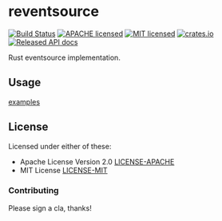 # reventsource

[![Build Status](https://travis-ci.org/liuchong/reventsource.svg?branch=master)](https://travis-ci.org/liuchong/reventsource)
[![APACHE licensed](https://img.shields.io/badge/license-apache%202.0-blue.svg)](./LICENSE-APACHE)
[![MIT licensed](https://img.shields.io/badge/license-MIT-blue.svg)](./LICENSE-MIT)
[![crates.io](https://meritbadge.herokuapp.com/reventsource)](https://crates.io/crates/reventsource)
[![Released API docs](https://docs.rs/reventsource/badge.svg)](https://docs.rs/reventsource)

Rust eventsource implementation.

## Usage

[examples](examples)

## License

Licensed under either of these:

 * Apache License Version 2.0 [LICENSE-APACHE](LICENSE-APACHE)
 * MIT License [LICENSE-MIT](LICENSE-MIT)

### Contributing

Please sign a cla, thanks!
